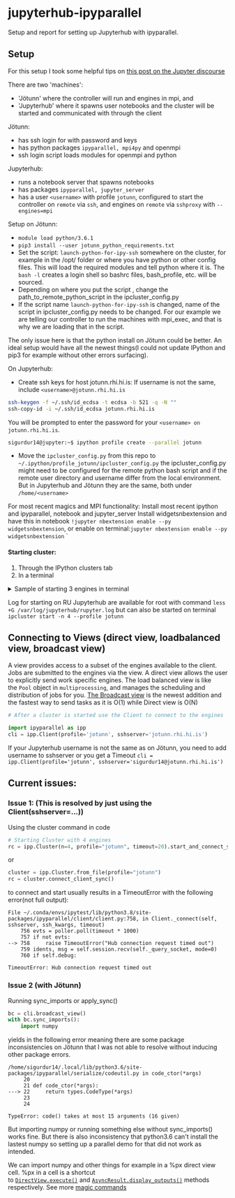 # jupyterhub-ipyparallel
Setup and report for setting up Jupyterhub with ipyparallel. 


## Setup
For this setup I took some helpful tips on [this post on the Jupyter discourse](https://discourse.jupyter.org/t/ipython-cluster-tab-create-a-new-profile/18593)

There are two 'machines':

- 'Jötunn' where the controller will run and engines in mpi, and
- 'Jupyterhub' where it spawns user notebooks and the cluster will be started and communicated with through the client

Jötunn:
- has ssh login for <username> with password and keys
- has python packages `ipyparallel, mpi4py` and openmpi
- ssh login script loads modules for openmpi and python

Jupyterhub:
- runs a notebook server that spawns notebooks
- has packages `ipyparallel, jupyter_server`
- has a user `<username>` with profile `jotunn`,
  configured to start the controller on `remote` via `ssh`,
  and engines on `remote` via `sshproxy` with `--engines=mpi`

Setup on Jötunn:

* `module load python/3.6.1` 
* `pip3 install --user jotunn_python_requirements.txt`
* Set the script: `launch-python-for-ipy-ssh` somewhere on the cluster, for example in the /opt/ folder or where you have python or other config files. This will load the required modules and tell python where it is. The `bash -l` creates a login shell so bashrc files, bash_profile, etc. will be sourced.
* Depending on where you put the script , change the path_to_remote_python_script in the ipcluster_config.py
* If the script name `launch-python-for-ipy-ssh` is changed, name of the script in ipcluster_config.py needs to be changed. 
For our example we are telling our controller to run the machines with mpi_exec, and that is why we are loading that in the script.

The only issue here is that the python install on Jötunn could be better. An ideal setup would have all the newest things(I could not update IPython and pip3 for example without other errors surfacing).


On Jupyterhub:

* Create ssh keys for host jotunn.rhi.hi.is: 
If username is not the same, include `<username>@jotunn.rhi.hi.is`
```bash
ssh-keygen -f ~/.ssh/id_ecdsa -t ecdsa -b 521 -q -N ""
ssh-copy-id -i ~/.ssh/id_ecdsa jotunn.rhi.hi.is
```
You will be prompted to enter the password for your `<username> on jotunn.rhi.hi.is`.

```bash
sigurdur14@jupyter:~$ ipython profile create --parallel jotunn
```

* Move the `ipcluster_config.py` from this repo to `~/.ipython/profile_jotunn/ipcluster_config.py`
the ipcluster_config.py might need to be configured for the remote python bash script and if the remote user directory and username differ from the local environment. But in Jupyterhub and Jötunn they are the same, both under `/home/<username>`

For most recent magics and MPI functionality:
Install most recent ipython and ipyparallel, notebook and jupyter_server
Install widgetsnbextension and have this in notebook `!jupyter nbextension enable --py widgetsnbextension`, or enable on terminal:`jupyter nbextension enable --py widgetsnbextension` `

#### Starting cluster:
1. Through the IPython clusters tab
2. In a terminal

<details>
    <summary>Sample of starting 3 engines in terminal</summary>

```
sigurdur14@jupyter:~$ ipcluster start -n 3 --profile jotunn
2023-05-19 19:14:11.230 [IPClusterStart] Starting ipcluster with [daemonize=False]
2023-05-19 19:14:13.136 [IPClusterStart] Running `/home/sigurdur14/launch-python-for-ipy-ssh -m ipyparallel.controller`
2023-05-19 19:14:13.420 [IPClusterStart] fetching /home/sigurdur14/.ipython/profile_jotunn/security/ipcontroller-client.json from jotunn.rhi.hi.is:/home/sigurdur14/.ipython/profile_jotunn/security/ipcontroller-client.json
2023-05-19 19:14:13.950 [IPClusterStart] fetching /home/sigurdur14/.ipython/profile_jotunn/security/ipcontroller-engine.json from jotunn.rhi.hi.is:/home/sigurdur14/.ipython/profile_jotunn/security/ipcontroller-engine.json
2023-05-19 19:14:15.520 [IPClusterStart] Starting 3 engines with <class 'ipyparallel.cluster.launcher.SSHProxyEngineSetLauncher'>
2023-05-19 19:14:17.331 [IPClusterStart] ensuring remote jotunn.rhi.hi.is:/home/sigurdur14/.ipython/profile_jotunn/security/ exists
2023-05-19 19:14:17.606 [IPClusterStart] sending /home/sigurdur14/.ipython/profile_jotunn/security/ipcontroller-client.json to jotunn.rhi.hi.is:/home/sigurdur14/.ipython/profile_jotunn/security/ipcontroller-client.json
2023-05-19 19:14:17.889 [IPClusterStart] ensuring remote jotunn.rhi.hi.is:/home/sigurdur14/.ipython/profile_jotunn/security/ exists
2023-05-19 19:14:18.161 [IPClusterStart] sending /home/sigurdur14/.ipython/profile_jotunn/security/ipcontroller-engine.json to jotunn.rhi.hi.is:/home/sigurdur14/.ipython/profile_jotunn/security/ipcontroller-engine.json
2023-05-19 19:14:18.434 [IPClusterStart] Running `/home/sigurdur14/launch-python-for-ipy-ssh -m ipyparallel.cluster engines -n 3 --profile-dir /home/sigurdur14/.ipython/profile_jotunn --cluster-id '' --engines mpi`
2023-05-19 19:14:48.736 [IPClusterStart] Engines appear to have started successfully
```

</details>

Log for starting on RU Jupyterhub are available for root with command `less +G /var/log/jupyterhub/rupyter.log`
but can also be started on terminal `ipcluster start -n 4 --profile jotunn`

## Connecting to Views (direct view, loadbalanced view, broadcast view)
A view provides access to a subset of the engines available to the client. Jobs are submitted to the engines via the view. A direct view allows the user to explicitly send work specific engines. The load balanced view is like the `Pool` object in `multiprocessing`, and manages the scheduling and distribution of jobs for you. [The Broadcast view](https://ipyparallel.readthedocs.io/en/latest/examples/broadcast/Broadcast%20view.html) is the newest addition and the fastest way to send tasks as it is O(1) while Direct view is O(N)

```python
# After a cluster is started use the Client to connect to the engines

import ipyparallel as ipp
cli = ipp.Client(profile='jotunn', sshserver='jotunn.rhi.hi.is')

```
If your Jupyterhub username is not the same as on Jötunn,
you need to add username to sshserver or you get a Timeout `cli = ipp.Client(profile='jotunn', sshserver='sigurdur14@jotunn.rhi.hi.is')`


## Current issues:

### Issue 1: (This is resolved by just using the Client(sshserver=...))
Using the cluster command in code 
```python
# Starting Cluster with 4 engines
rc = ipp.Cluster(n=4, profile="jotunn", timeout=20).start_and_connect_sync()
```
or 
```python
cluster = ipp.Cluster.from_file(profile="jotunn")
rc = cluster.connect_client_sync()
```
to connect and start usually results in a TimeoutError with the following error(not full output):
```
File ~/.conda/envs/ipytest/lib/python3.8/site-packages/ipyparallel/client/client.py:758, in Client._connect(self, sshserver, ssh_kwargs, timeout)
    756 evts = poller.poll(timeout * 1000)
    757 if not evts:
--> 758     raise TimeoutError("Hub connection request timed out")
    759 idents, msg = self.session.recv(self._query_socket, mode=0)
    760 if self.debug:

TimeoutError: Hub connection request timed out
```

### Issue 2 (with Jötunn)
Running sync_imports or apply_sync()
```python
bc = cli.broadcast_view()
with bc.sync_imports(): 
    import numpy
```
yields in the following error meaning there are some package inconsistencies on Jötunn that I was not able to resolve without inducing other package errors.
```
/home/sigurdur14/.local/lib/python3.6/site-packages/ipyparallel/serialize/codeutil.py in code_ctor(*args)
     20 
     21 def code_ctor(*args):
---> 22     return types.CodeType(*args)
     23 
     24 

TypeError: code() takes at most 15 arguments (16 given)
```
But importing numpy or running something else without sync_imports() works fine. But there is also inconsistency that python3.6 can't install the lastest numpy so setting up a parallel demo for that did not work as intended.

We can import numpy and other things for example in a %px direct view cell. 
%px in a cell is a shortcut to [`DirectView.execute()`](https://ipyparallel.readthedocs.io/en/latest/api/ipyparallel.html#ipyparallel.DirectView.execute "ipyparallel.DirectView.execute") and [`AsyncResult.display_outputs()`](https://ipyparallel.readthedocs.io/en/latest/api/ipyparallel.html#ipyparallel.AsyncResult.display_outputs "ipyparallel.AsyncResult.display_outputs") methods respectively.
See more [magic commands](https://ipyparallel.readthedocs.io/en/latest/tutorial/magics.html)


